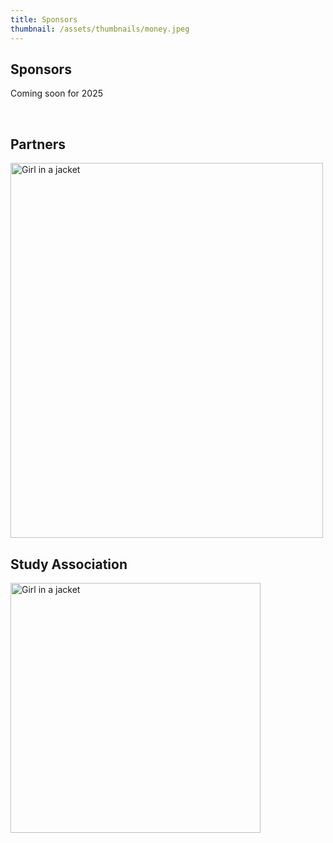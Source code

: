 ```yaml
---
title: Sponsors
thumbnail: /assets/thumbnails/money.jpeg
---
```


## Sponsors

Coming soon for 2025

 <!-- <div className='w-full flex flex-col justify-center gap-6 p-5 md:flex-row'>
    <div className='p-2 md:h-24'>
        <img src="/assets/sponsors/researchable.png" alt="Researchable" width="500" height="600">
    </div>
    <div className='p-2 md:h-24'>
    <br>
    <div className='p-2 md:h-24'>
        <img src="/assets/sponsors/better_be.svg" alt="Better Be" width="500" height="600">
    </div>
</div> -->

<br>

## Partners

 <div className='w-full flex flex-col justify-center gap-6 p-5 md:flex-row'>
    <div className='p-2 md:h-24'>
        <img src="/assets/partners/rug.png" alt="Girl in a jacket" width="500" height="600">
    </div>
</div>

## Study Association

 <div className='w-full flex flex-col justify-center gap-6 p-5 md:flex-row'>
    <div className='p-2 md:h-24'>
        <img src="/assets/partners/cover.svg" alt="Girl in a jacket" width="400" height="auto">
    </div>
</div>
